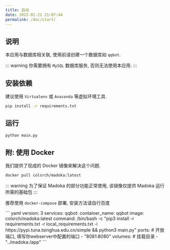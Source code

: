 ```yaml
---
title: 启动
date: 2022-02-21 21:07:44
permalink: /doc/start/
---
```


## 说明

本应用与数据库相关联, 使用前请创建一个数据库如 `qqbot`.

::: warning
你需要拥有 `MySQL` 数据库服务, 否则无法使用本应用.
:::

## 安装依赖

建议使用 `Virtualenv` 或 `Anaconda` 等虚拟环境工具.

``` bash
pip install -r requirements.txt
```

## 运行

``` bash
python main.py
```

## 附: 使用 Docker

我们提供了现成的 Docker 镜像来解决这个问题.

``` bash
docker pull colsrch/madoka:latest
```

::: warning
为了保证 Madoka 的部分功能正常使用, 该镜像仅提供 Madoka 运行所需的基础包
:::

推荐使用 `docker-compose` 部署, 安装方法请自行百度

<code-group>
  <code-block title="docker-compose.yml" active>
  ``` yaml
  version: 3
  services:
    qqbot:
      container_name: qqbot
      image: colsrch/madoka:latest
      command: /bin/bash -c "pip3 install -r requirements.txt -r local_requirements.txt -i https://pypi.tuna.tsinghua.edu.cn/simple && python3 main.py"
      ports:  # 开放端口, 填写你webserver中配置的端口
        - "8081:8080"
      volumes: # 挂载目录
        - "../madoka:/app"
  ```
  </code-block>
</code-group>
